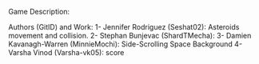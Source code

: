 Game Description:

Authors (GitID) and Work:
1- Jennifer Rodriguez (Seshat02): Asteroids movement and collision.
2- Stephan Bunjevac (ShardTMecha):
3- Damien Kavanagh-Warren (MinnieMochi): Side-Scrolling Space Background
4- Varsha Vinod (Varsha-vk05): score
